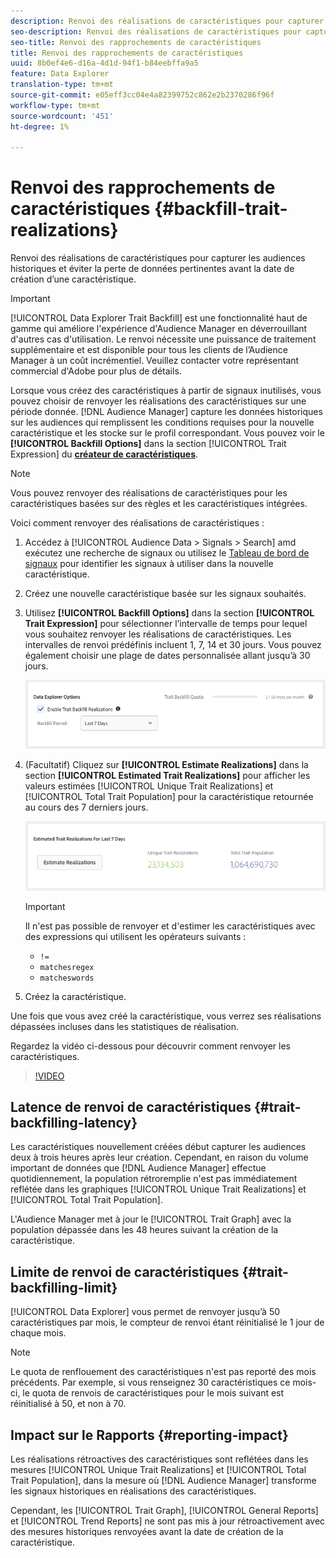 ```yaml
---
description: Renvoi des réalisations de caractéristiques pour capturer les audiences historiques et éviter la perte de données pertinentes avant la date de création d’une caractéristique.
seo-description: Renvoi des réalisations de caractéristiques pour capturer les audiences historiques et éviter la perte de données pertinentes avant la date de création d’une caractéristique.
seo-title: Renvoi des rapprochements de caractéristiques
title: Renvoi des rapprochements de caractéristiques
uuid: 8b0ef4e6-d16a-4d1d-94f1-b84eebffa9a5
feature: Data Explorer
translation-type: tm+mt
source-git-commit: e05eff3cc04e4a82399752c862e2b2370286f96f
workflow-type: tm+mt
source-wordcount: '451'
ht-degree: 1%

---
```



# Renvoi des rapprochements de caractéristiques {#backfill-trait-realizations}

Renvoi des réalisations de caractéristiques pour capturer les audiences historiques et éviter la perte de données pertinentes avant la date de création d’une caractéristique.

>[!IMPORTANT]
>
>[!UICONTROL Data Explorer Trait Backfill] est une fonctionnalité haut de gamme qui améliore l&#39;expérience d&#39;Audience Manager en déverrouillant d&#39;autres cas d&#39;utilisation. Le renvoi nécessite une puissance de traitement supplémentaire et est disponible pour tous les clients de l’Audience Manager à un coût incrémentiel. Veuillez contacter votre représentant commercial d&#39;Adobe pour plus de détails.

Lorsque vous créez des caractéristiques à partir de signaux inutilisés, vous pouvez choisir de renvoyer les réalisations des caractéristiques sur une période donnée. [!DNL Audience Manager] capture les données historiques sur les audiences qui remplissent les conditions requises pour la nouvelle caractéristique et les stocke sur le profil correspondant. Vous pouvez voir le **[!UICONTROL Backfill Options]** dans la section [!UICONTROL Trait Expression] du **[créateur de caractéristiques](../../features/traits/about-trait-builder.md)**.

>[!NOTE]
>
>Vous pouvez renvoyer des réalisations de caractéristiques pour les caractéristiques basées sur des règles et les caractéristiques intégrées.

Voici comment renvoyer des réalisations de caractéristiques :

1. Accédez à [!UICONTROL Audience Data > Signals > Search] amd exécutez une recherche de signaux ou utilisez le [Tableau de bord de signaux](../../features/data-explorer/data-explorer-signals-dashboard.md) pour identifier les signaux à utiliser dans la nouvelle caractéristique.
1. Créez une nouvelle caractéristique basée sur les signaux souhaités.
1. Utilisez **[!UICONTROL Backfill Options]** dans la section **[!UICONTROL Trait Expression]** pour sélectionner l’intervalle de temps pour lequel vous souhaitez renvoyer les réalisations de caractéristiques. Les intervalles de renvoi prédéfinis incluent 1, 7, 14 et 30 jours. Vous pouvez également choisir une plage de dates personnalisée allant jusqu’à 30 jours.

   ![trait-retour](assets/signals-trait-backfill.png)

1. (Facultatif) Cliquez sur **[!UICONTROL Estimate Realizations]** dans la section **[!UICONTROL Estimated Trait Realizations]** pour afficher les valeurs estimées [!UICONTROL Unique Trait Realizations] et [!UICONTROL Total Trait Population] pour la caractéristique retournée au cours des 7 derniers jours.

   ![estimation-caractéristiques-réalisations](assets/estimate-trait-realizations.png)

   >[!IMPORTANT]
   >
   >Il n&#39;est pas possible de renvoyer et d&#39;estimer les caractéristiques avec des expressions qui utilisent les opérateurs suivants :
   >    * `!=`
   >    * `matchesregex`
   >    * `matcheswords`

1. Créez la caractéristique.

Une fois que vous avez créé la caractéristique, vous verrez ses réalisations dépassées incluses dans les statistiques de réalisation.

Regardez la vidéo ci-dessous pour découvrir comment renvoyer les caractéristiques.

>[!VIDEO](https://video.tv.adobe.com/v/25169/)

## Latence de renvoi de caractéristiques {#trait-backfilling-latency}

Les caractéristiques nouvellement créées début capturer les audiences deux à trois heures après leur création. Cependant, en raison du volume important de données que [!DNL Audience Manager] effectue quotidiennement, la population rétroremplie n&#39;est pas immédiatement reflétée dans les graphiques [!UICONTROL Unique Trait Realizations] et [!UICONTROL Total Trait Population].

L&#39;Audience Manager met à jour le [!UICONTROL Trait Graph] avec la population dépassée dans les 48 heures suivant la création de la caractéristique.

## Limite de renvoi de caractéristiques {#trait-backfilling-limit}

[!UICONTROL Data Explorer] vous permet de renvoyer jusqu’à 50 caractéristiques par mois, le compteur de renvoi étant réinitialisé le 1 jour de chaque mois.

>[!NOTE]
>
>Le quota de renflouement des caractéristiques n&#39;est pas reporté des mois précédents. Par exemple, si vous renseignez 30 caractéristiques ce mois-ci, le quota de renvois de caractéristiques pour le mois suivant est réinitialisé à 50, et non à 70.

## Impact sur le Rapports {#reporting-impact}

Les réalisations rétroactives des caractéristiques sont reflétées dans les mesures [!UICONTROL Unique Trait Realizations] et [!UICONTROL Total Trait Population], dans la mesure où [!DNL Audience Manager] transforme les signaux historiques en réalisations des caractéristiques.

Cependant, les [!UICONTROL Trait Graph], [!UICONTROL General Reports] et [!UICONTROL Trend Reports] ne sont pas mis à jour rétroactivement avec des mesures historiques renvoyées avant la date de création de la caractéristique.
